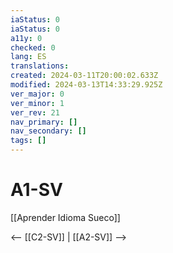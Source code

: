 ```yaml
---
iaStatus: 0
iaStatus: 0
a11y: 0
checked: 0
lang: ES
translations: 
created: 2024-03-11T20:00:02.633Z
modified: 2024-03-13T14:33:29.925Z
ver_major: 0
ver_minor: 1
ver_rev: 21
nav_primary: []
nav_secondary: []
tags: []
---
```

# A1-SV

[[Aprender Idioma Sueco]]

<-- [[C2-SV]] | [[A2-SV]] -->